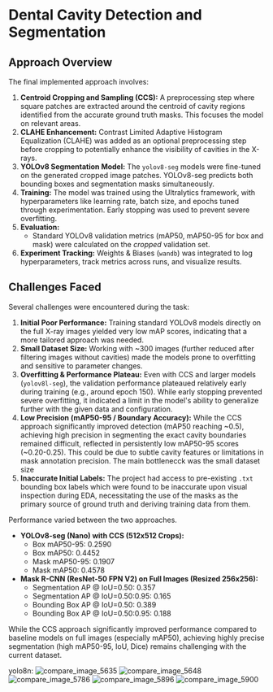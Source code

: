 # Dental Cavity Detection and Segmentation 

## Approach Overview

The final implemented approach involves:

1.  **Centroid Cropping and Sampling (CCS):** A preprocessing step where square patches are extracted around the centroid of cavity regions identified from the accurate ground truth masks. This focuses the model on relevant areas.
2.  **CLAHE Enhancement:** Contrast Limited Adaptive Histogram Equalization (CLAHE) was added as an optional preprocessing step before cropping to potentially enhance the visibility of cavities in the X-rays.
3.  **YOLOv8 Segmentation Model:** The `yolov8-seg` models were fine-tuned on the generated cropped image patches. YOLOv8-seg predicts both bounding boxes and segmentation masks simultaneously.
4.  **Training:** The model was trained using the Ultralytics framework, with hyperparameters like learning rate, batch size, and epochs tuned through experimentation. Early stopping was used to prevent severe overfitting.
5.  **Evaluation:**
    * Standard YOLOv8 validation metrics (mAP50, mAP50-95 for box and mask) were calculated on the *cropped* validation set.
6.  **Experiment Tracking:** Weights & Biases (`wandb`) was integrated to log hyperparameters, track metrics across runs, and visualize results.

## Challenges Faced

Several challenges were encountered during the task:

1.  **Initial Poor Performance:** Training standard YOLOv8 models directly on the full X-ray images yielded very low mAP scores, indicating that a more tailored approach was needed.
2.  **Small Dataset Size:** Working with ~300 images (further reduced after filtering images without cavities) made the models prone to overfitting and sensitive to parameter changes.
3.  **Overfitting & Performance Plateau:** Even with CCS and larger models (`yolov8l-seg`), the validation performance plateaued relatively early during training (e.g., around epoch 150). While early stopping prevented severe overfitting, it indicated a limit in the model's ability to generalize further with the given data and configuration.
4.  **Low Precision (mAP50-95 / Boundary Accuracy):** While the CCS approach significantly improved detection (mAP50 reaching ~0.5), achieving high precision in segmenting the exact cavity boundaries remained difficult, reflected in persistently low mAP50-95 scores (~0.20-0.25). This could be due to subtle cavity features or limitations in mask annotation precision. The main bottlenecck was the small dataset size
5.  **Inaccurate Initial Labels:** The project had access to pre-existing `.txt` bounding box labels which were found to be inaccurate upon visual inspection during EDA, necessitating the use of the masks as the primary source of ground truth and deriving training data from them.

Performance varied between the two approaches.

* **YOLOv8-seg (Nano) with CCS (512x512 Crops):** 
    * Box mAP50-95: 0.2590
    * Box mAP50: 0.4452
    * Mask mAP50-95: 0.1907
    * Mask mAP50: 0.4578
* **Mask R-CNN (ResNet-50 FPN V2) on Full Images (Resized 256x256):**
    * Segmentation AP @ IoU=0.50: 0.357
    * Segmentation AP @ IoU=0.50:0.95: 0.165
    * Bounding Box AP @ IoU=0.50: 0.389
    * Bounding Box AP @ IoU=0.50:0.95: 0.188

While the CCS approach significantly improved performance compared to baseline models on full images (especially mAP50), achieving highly precise segmentation (high mAP50-95, IoU, Dice) remains challenging with the current dataset.

yolo8n: 
![compare_image_5635](https://github.com/user-attachments/assets/7d7ef85e-ea47-4389-ac77-a746153c9e58)
![compare_image_5648](https://github.com/user-attachments/assets/7041cfa6-2413-48ac-8f12-ebefceb3213d)
![compare_image_5786](https://github.com/user-attachments/assets/c2584764-d944-4f8f-a29a-4d83b5ac47e8)
![compare_image_5896](https://github.com/user-attachments/assets/d5dd1124-ab4d-4269-9bdc-6648c7bb8dd0)
![compare_image_5900](https://github.com/user-attachments/assets/cb607966-d889-4033-9dcb-4b79da57798d)


